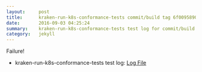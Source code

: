 ```yaml
---
layout:     post
title:      kraken-run-k8s-conformance-tests commit/build tag 6f00958908ece0370f344d9d27a6c6b9065b5b61
date:       2016-09-03 04:25:24
summary:    kraken-run-k8s-conformance-tests test log for commit/build tag 6f00958908ece0370f344d9d27a6c6b9065b5b61.
category:   jekyll
---
```


Failure!

- kraken-run-k8s-conformance-tests test log: [Log File](http://s3-us-west-2.amazonaws.com/kraken-e2e-logs/testlet.kubeme.io/conformance/47/build-log.txt)
